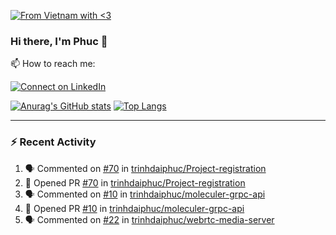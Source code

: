 [![From Vietnam with <3](https://raw.githubusercontent.com/webuild-community/badge/master/svg/love.svg)](https://webuild.community)

### Hi there, I'm Phuc 👋

📫 How to reach me:

[![Connect on LinkedIn](https://img.shields.io/badge/--linkedin?label=LinkedIn&logo=LinkedIn&style=social)](https://www.linkedin.com/in/trinh-dai-phuc/)


[![Anurag's GitHub stats](https://phuc-github-readme-stats.vercel.app/api?username=trinhdaiphuc&count_private=true&show_icons=true&theme=synthwave)](https://github.com/anuraghazra/github-readme-stats)
[![Top Langs](https://phuc-github-readme-stats.vercel.app/api/top-langs/?username=trinhdaiphuc&theme=synthwave&show_icons=true&layout=compact&langs_count=8&hide=html,css,scss,less,handlebars,ejs)](https://github.com/anuraghazra/github-readme-stats)


---

### :zap: Recent Activity

<!--START_SECTION:activity-->
1. 🗣 Commented on [#70](https://github.com/trinhdaiphuc/Project-registration/pull/70#issuecomment-2983845241) in [trinhdaiphuc/Project-registration](https://github.com/trinhdaiphuc/Project-registration)
2. 💪 Opened PR [#70](https://github.com/trinhdaiphuc/Project-registration/pull/70) in [trinhdaiphuc/Project-registration](https://github.com/trinhdaiphuc/Project-registration)
3. 🗣 Commented on [#10](https://github.com/trinhdaiphuc/moleculer-grpc-api/pull/10#issuecomment-2969726006) in [trinhdaiphuc/moleculer-grpc-api](https://github.com/trinhdaiphuc/moleculer-grpc-api)
4. 💪 Opened PR [#10](https://github.com/trinhdaiphuc/moleculer-grpc-api/pull/10) in [trinhdaiphuc/moleculer-grpc-api](https://github.com/trinhdaiphuc/moleculer-grpc-api)
5. 🗣 Commented on [#22](https://github.com/trinhdaiphuc/webrtc-media-server/pull/22#issuecomment-2956547178) in [trinhdaiphuc/webrtc-media-server](https://github.com/trinhdaiphuc/webrtc-media-server)
<!--END_SECTION:activity-->
